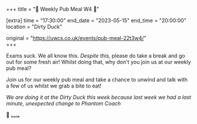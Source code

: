 +++
title = "🍝 Weekly Pub Meal W4 🍝"

[extra]
time = "17:30:00"
end_date = "2023-05-15"
end_time = "20:00:00"
location = "Dirty Duck"

original = "https://uwcs.co.uk/events/pub-meal-22t3w4/"    
+++

Exams suck. We all know this. *Despite this,* please do take a break and go out for some fresh air! Whilst doing that, why don't you join us at our weekly pub meal?

Join us for our weekly pub meal and take a chance to unwind and talk with a few of us whilst we grab a bite to eat!

*We are doing it at the Dirty Duck this week because last week we had a last minute, unexpected change to Phantom Coach*

🦆 ₕₒₙₖ
